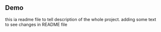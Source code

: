 ## Demo
this ia readme file to tell description of the whole project.
adding some text to see changes in README file 

